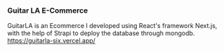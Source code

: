 ### Guitar LA E-Commerce

GuitarLA is an Ecommerce I developed using React's framework Next.js, with the help of Strapi to deploy the database through mongodb.
https://guitarla-six.vercel.app/
